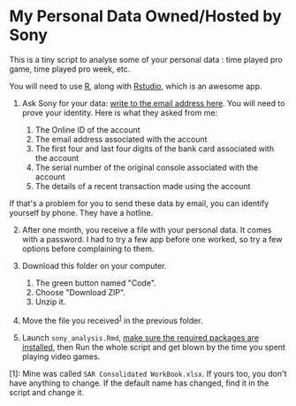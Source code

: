 # My Personal Data Owned/Hosted by Sony
This is a tiny script to analyse some of your personal data : time played pro game, time played pro week, etc.

You will need to use [R](https://cran.r-project.org/mirrors.html), along with [Rstudio](https://rstudio.com/products/rstudio/download/), which is an awesome app.

1. Ask Sony for your data: [write to the email address here](https://www.playstation.com/en-gb/legal/careers-privacy-notice/). You will need to prove your identity. Here is what they asked from me:

    1. The Online ID of the account
    2. The email address associated with the account
    3. The first four and last four digits of the bank card associated with the account
    4. The serial number of the original console associated with the account
    5. The details of a recent transaction made using the account

If that's a problem for you to send these data by email, you can identify yourself by phone. They have a hotline.

2. After one month, you receive a file with your personal data. It comes with a password. I had to try a few app before one worked, so try a few options before complaining to them.
3. Download this folder on your computer.

    1. The green button named "Code".
    2. Choose "Download ZIP".
    3. Unzip it.
    
3. Move the file you received<sup>[1](#myfootnote1)</sup> in the previous folder.
4. Launch `sony_analysis.Rmd`, [make sure the required packages are installed](http://web.cs.ucla.edu/~gulzar/rstudio/index.html), then Run the whole script and get blown by the time you spent playing video games.



[<a name="myfootnote1">1</a>]: Mine was called `SAR Consolidated WorkBook.xlsx`. If yours too, you don't have anything to change. If the default name has changed, find it in the script and change it.

